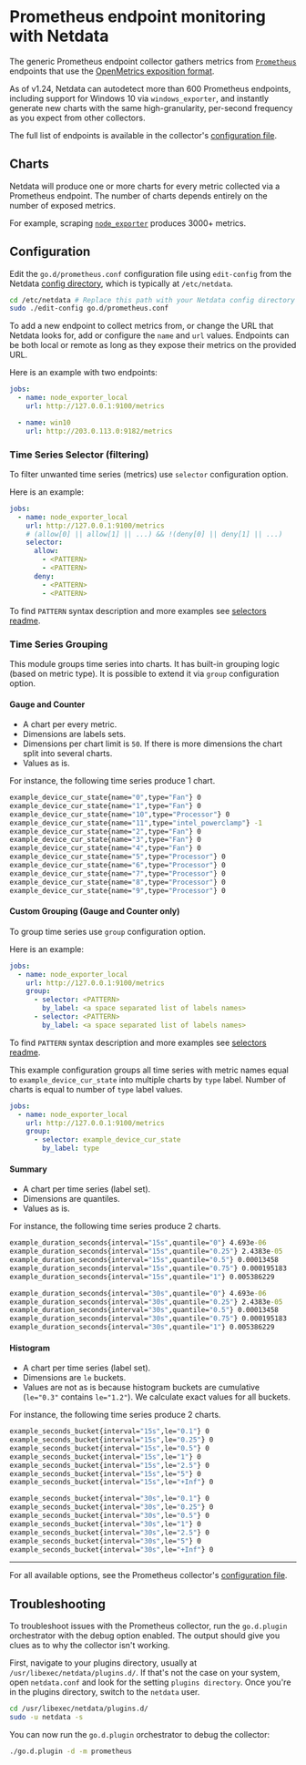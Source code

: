 <!--
title: "Prometheus endpoint monitoring with Netdata"
description: "Monitor 600+ services that support the Prometheus/OpenMetrics exposition format with Netdata's per-second frequency and zero configuration."
custom_edit_url: https://github.com/netdata/go.d.plugin/edit/master/modules/prometheus/README.md
sidebar_label: "Prometheus endpoints"
-->

# Prometheus endpoint monitoring with Netdata

The generic Prometheus endpoint collector gathers metrics from [`Prometheus`](https://prometheus.io/) endpoints that use
the [OpenMetrics exposition format](https://prometheus.io/docs/instrumenting/exposition_formats/).

As of v1.24, Netdata can autodetect more than 600 Prometheus endpoints, including support for Windows 10 via
`windows_exporter`, and instantly generate new charts with the same high-granularity, per-second frequency as you expect
from other collectors. 

The full list of endpoints is available in the collector's [configuration
file](https://github.com/netdata/go.d.plugin/blob/master/config/go.d/prometheus.conf).

## Charts

Netdata will produce one or more charts for every metric collected via a Prometheus endpoint. The number of charts
depends entirely on the number of exposed metrics.

For example, scraping [`node_exporter`](https://github.com/prometheus/node_exporter) produces 3000+ metrics.

## Configuration

Edit the `go.d/prometheus.conf` configuration file using `edit-config` from the Netdata [config
directory](https://learn.netdata.cloud/docs/configure/nodes), which is typically at `/etc/netdata`.

```bash
cd /etc/netdata # Replace this path with your Netdata config directory
sudo ./edit-config go.d/prometheus.conf
```

To add a new endpoint to collect metrics from, or change the URL that Netdata looks for, add or configure the `name` and
`url` values. Endpoints can be both local or remote as long as they expose their metrics on the provided URL.

Here is an example with two endpoints:

```yaml
jobs:
  - name: node_exporter_local
    url: http://127.0.0.1:9100/metrics

  - name: win10
    url: http://203.0.113.0:9182/metrics
```

### Time Series Selector (filtering)

To filter unwanted time series (metrics) use `selector` configuration option.

Here is an example:
```yaml
jobs:
  - name: node_exporter_local
    url: http://127.0.0.1:9100/metrics
    # (allow[0] || allow[1] || ...) && !(deny[0] || deny[1] || ...)
    selector:
      allow:
        - <PATTERN>
        - <PATTERN>
      deny:
        - <PATTERN>
        - <PATTERN>
```

To find `PATTERN` syntax description and more examples see [selectors readme](https://github.com/netdata/go.d.plugin/tree/master/pkg/prometheus/selector#time-series-selector).

### Time Series Grouping

This module groups time series into charts. It has built-in grouping logic (based on metric type).
It is possible to extend it via `group` configuration option. 

#### Gauge and Counter

-   A chart per every metric.
-   Dimensions are labels sets.
-   Dimensions per chart limit is `50`. If there is more dimensions the chart split into several charts.
-   Values as is.

For instance, the following time series produce 1 chart.

```cmd
example_device_cur_state{name="0",type="Fan"} 0
example_device_cur_state{name="1",type="Fan"} 0
example_device_cur_state{name="10",type="Processor"} 0
example_device_cur_state{name="11",type="intel_powerclamp"} -1
example_device_cur_state{name="2",type="Fan"} 0
example_device_cur_state{name="3",type="Fan"} 0
example_device_cur_state{name="4",type="Fan"} 0
example_device_cur_state{name="5",type="Processor"} 0
example_device_cur_state{name="6",type="Processor"} 0
example_device_cur_state{name="7",type="Processor"} 0
example_device_cur_state{name="8",type="Processor"} 0
example_device_cur_state{name="9",type="Processor"} 0
```

#### Custom Grouping (Gauge and Counter only)

To group time series use `group` configuration option.

Here is an example:

```yaml
jobs:
  - name: node_exporter_local
    url: http://127.0.0.1:9100/metrics
    group:
      - selector: <PATTERN>
        by_label: <a space separated list of labels names>
      - selector: <PATTERN>
        by_label: <a space separated list of labels names> 
```

To find `PATTERN` syntax description and more examples see [selectors readme](https://github.com/netdata/go.d.plugin/tree/master/pkg/prometheus/selector#time-series-selector).

This example configuration groups all time series with metric names equal to `example_device_cur_state`
into multiple charts by `type` label. Number of charts is equal to number of `type` label values.

```yaml
jobs:
  - name: node_exporter_local
    url: http://127.0.0.1:9100/metrics
    group:
      - selector: example_device_cur_state
        by_label: type 
```


#### Summary

-   A chart per time series (label set).
-   Dimensions are quantiles.
-   Values as is.  

For instance, the following time series produce 2 charts.

```cmd
example_duration_seconds{interval="15s",quantile="0"} 4.693e-06
example_duration_seconds{interval="15s",quantile="0.25"} 2.4383e-05
example_duration_seconds{interval="15s",quantile="0.5"} 0.00013458
example_duration_seconds{interval="15s",quantile="0.75"} 0.000195183
example_duration_seconds{interval="15s",quantile="1"} 0.005386229

example_duration_seconds{interval="30s",quantile="0"} 4.693e-06
example_duration_seconds{interval="30s",quantile="0.25"} 2.4383e-05
example_duration_seconds{interval="30s",quantile="0.5"} 0.00013458
example_duration_seconds{interval="30s",quantile="0.75"} 0.000195183
example_duration_seconds{interval="30s",quantile="1"} 0.005386229
```

#### Histogram

-   A chart per time series (label set).
-   Dimensions are `le` buckets.
-   Values are not as is because histogram buckets are cumulative (`le="0.3"` contains `le="1.2"`).
    We calculate exact values for all buckets.  

For instance, the following time series produce 2 charts.

```cmd
example_seconds_bucket{interval="15s",le="0.1"} 0
example_seconds_bucket{interval="15s",le="0.25"} 0
example_seconds_bucket{interval="15s",le="0.5"} 0
example_seconds_bucket{interval="15s",le="1"} 0
example_seconds_bucket{interval="15s",le="2.5"} 0
example_seconds_bucket{interval="15s",le="5"} 0
example_seconds_bucket{interval="15s",le="+Inf"} 0

example_seconds_bucket{interval="30s",le="0.1"} 0
example_seconds_bucket{interval="30s",le="0.25"} 0
example_seconds_bucket{interval="30s",le="0.5"} 0
example_seconds_bucket{interval="30s",le="1"} 0
example_seconds_bucket{interval="30s",le="2.5"} 0
example_seconds_bucket{interval="30s",le="5"} 0
example_seconds_bucket{interval="30s",le="+Inf"} 0
```

---

For all available options, see the Prometheus collector's [configuration
file](https://github.com/netdata/go.d.plugin/blob/master/config/go.d/prometheus.conf).


## Troubleshooting

To troubleshoot issues with the Prometheus collector, run the `go.d.plugin` orchestrator with the debug option enabled.
The output should give you clues as to why the collector isn't working.

First, navigate to your plugins directory, usually at `/usr/libexec/netdata/plugins.d/`. If that's not the case on your
system, open `netdata.conf` and look for the setting `plugins directory`. Once you're in the plugins directory, switch
to the `netdata` user.

```bash
cd /usr/libexec/netdata/plugins.d/
sudo -u netdata -s
```

You can now run the `go.d.plugin` orchestrator to debug the collector:

```bash
./go.d.plugin -d -m prometheus
```

